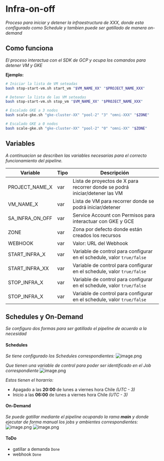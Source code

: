 # Infra-on-off
*Proceso para iniciar y detener la infraestructura de XXX, donde esta configurado como Schedule y tambien puede ser gatillado de manera on-demand*

## Como funciona
*El proceso interactua con el SDK de GCP y ocupa los comandos para detener VM y GKE*

**Ejemplo:**
```bash
# Iniciar la lista de VM seteadas
bash stop-start-vm.sh start_vm "$VM_NAME_XX" "$PROJECT_NAME_XXX"

# Detener la lista de las VM seteadas
bash stop-start-vm.sh stop_vm "$VM_NAME_XX" "$PROJECT_NAME_XXX"

# Escalado GKE a 3 nodos
bash scale-gke.sh "gke-cluster-XX" "pool-2" "3" "omni-XXX" "$ZONE"

# Escalado GKE a 0 nodos
bash scale-gke.sh "gke-cluster-XX" "pool-2" "0" "omni-XX" "$ZONE"
```
## Variables
*A continuacion se describen las variables necesarias para el correcto funcionamiento del pipeline.*

| Variable               | Tipo    | Descripción                |
|------------------------|---------|----------------------------|
| PROJECT_NAME_X       | var     | Lista de proyectos de X para recorrer donde se podrá iniciar/detener las VM   |
| VM_NAME_X            | var     | Lista de VM para recorrer donde se podrá iniciar/detener   |
| SA_INFRA_ON_OFF        | var     | Service Account con Permisos para interactuar con GKE y GCE |
| ZONE                   | var     | Zona por defecto donde están creados los recursos |
| WEBHOOK                | var     | Valor: URL del Webhook  |
| START_INFRA_X        | var     | Variable de control para configurar en el schedule, valor `true/false` |
| START_INFRA_XX        | var     | Variable de control para configurar en el schedule, valor `true/false` |
| STOP_INFRA_X         | var     | Variable de control para configurar en el schedule, valor `true/false` |
| STOP_INFRA_X         | var     | Variable de control para configurar en el schedule, valor `true/false` |

## Schedules y On-Demand
*Se configuro dos formas para ser gatillado el pipeline de acuerdo a la necesidad*
#### Schedules
*Se tiene configurado los Schedules correspondientes:*
![image.png](./img/schedules-1.png)

*Que tienen una variable de control para poder ser identificado en el Job correspondiente*
![image.png](./img/schedules-2.png)

*Estos tienen el horarrio:*
- Apagado a las **20:00** de lunes a viernes hora Chile *(UTC - 3)*
- Inicio a las **06:00** de lunes a viernes hora Chile *(UTC - 3)*

#### On-Demand
*Se puede gatillar mediante el pipeline ocupando la rama **main** y donde ejecutar de forma manual los jobs y ambientes correspondientes:*
![image.png](./img/on-demand-1.png)
![image.png](./img/on-demand-2.png)

#### ToDo
- gatillar a demanda `Done`
- webhook   `Done`
